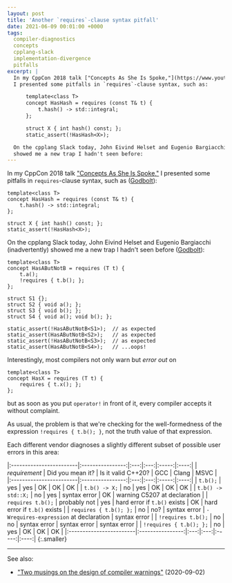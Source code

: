 ```yaml
---
layout: post
title: 'Another `requires`-clause syntax pitfall'
date: 2021-06-09 00:01:00 +0000
tags:
  compiler-diagnostics
  concepts
  cpplang-slack
  implementation-divergence
  pitfalls
excerpt: |
  In my CppCon 2018 talk ["Concepts As She Is Spoke,"](https://www.youtube.com/watch?v=CXn02MPkn8Y)
  I presented some pitfalls in `requires`-clause syntax, such as:

      template<class T>
      concept HasHash = requires (const T& t) {
          t.hash() -> std::integral;
      };

      struct X { int hash() const; };
      static_assert(!HasHash<X>);

  On the cpplang Slack today, John Eivind Helset and Eugenio Bargiacchi (inadvertently)
  showed me a new trap I hadn't seen before:
---
```


In my CppCon 2018 talk ["Concepts As She Is Spoke,"](https://www.youtube.com/watch?v=CXn02MPkn8Y)
I presented some pitfalls in `requires`-clause syntax, such as
([Godbolt](https://godbolt.org/z/bz6rE9PMq)):

    template<class T>
    concept HasHash = requires (const T& t) {
        t.hash() -> std::integral;
    };

    struct X { int hash() const; };
    static_assert(!HasHash<X>);

On the cpplang Slack today, John Eivind Helset and Eugenio Bargiacchi (inadvertently)
showed me a new trap I hadn't seen before ([Godbolt](https://godbolt.org/z/7dbdanr3n)):

    template<class T>
    concept HasAButNotB = requires (T t) {
        t.a();
        !requires { t.b(); };
    };

    struct S1 {};
    struct S2 { void a(); };
    struct S3 { void b(); };
    struct S4 { void a(); void b(); };

    static_assert(!HasAButNotB<S1>);  // as expected
    static_assert(HasAButNotB<S2>);   // as expected
    static_assert(!HasAButNotB<S3>);  // as expected
    static_assert(HasAButNotB<S4>);   // ...oops!

Interestingly, most compilers not only warn but _error out_ on

    template<class T>
    concept HasX = requires (T t) {
        requires { t.x(); };
    };

but as soon as you put `operator!` in front of it, every compiler
accepts it without complaint.

As usual, the problem is that we're checking for the well-formedness
of the expression `!requires { t.b(); }`, not the truth value of that
expression.

Each different vendor diagnoses a slightly different subset of possible
user errors in this area:

|:------------------------|:----------------:|:---:|:---:|:-----:|:----:|
| _requirement_           | Did you mean it? | Is it valid C++20? | GCC | Clang | MSVC |
|:------------------------|:----------------:|:---:|:---:|:-----:|:----:|
| `t.b();`                | yes              | yes | OK  | OK | OK |
| `t.b() -> X;`           | no               | yes | OK  | OK | OK |
| `t.b() -> std::X;`      | no               | yes | syntax error | OK | warning C5207 at declaration |
| `requires t.b();`       | probably not     | yes | hard error if `t.b()` exists | OK | hard error if `t.b()` exists |
| `requires { t.b(); };`  | no               | no? | syntax error | `-Wrequires-expression` at declaration | syntax error |
| `!requires t.b();`      | no               | no  | syntax error | syntax error | syntax error |
| `!requires { t.b(); };` | no               | yes | OK | OK | OK |
|:------------------------|:----------------:|:---:|:---:|:-----:|:----:|
{:.smaller}

----

See also:

* ["Two musings on the design of compiler warnings"](/blog/2020/09/02/wparentheses/) (2020-09-02)
